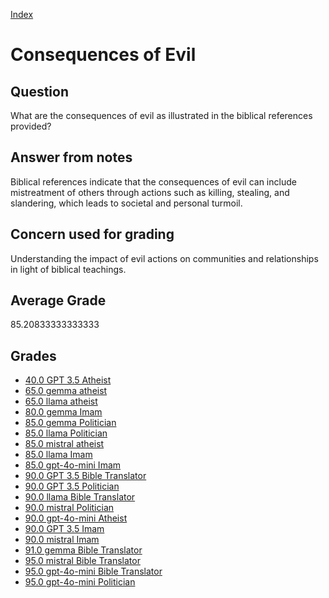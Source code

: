 
[Index](../../index.md)
# Consequences of Evil
## Question
What are the consequences of evil as illustrated in the biblical references provided?

## Answer from notes
Biblical references indicate that the consequences of evil can include mistreatment of others through actions such as killing, stealing, and slandering, which leads to societal and personal turmoil.

## Concern used for grading
Understanding the impact of evil actions on communities and relationships in light of biblical teachings.

## Average Grade
85.20833333333333

## Grades
 * [40.0 GPT 3.5 Atheist](../answers/GPT_3.5_Atheist/Consequences_of_Evil.md)
 * [65.0 gemma atheist](../answers/gemma_atheist/Consequences_of_Evil.md)
 * [65.0 llama atheist](../answers/llama_atheist/Consequences_of_Evil.md)
 * [80.0 gemma Imam](../answers/gemma_Imam/Consequences_of_Evil.md)
 * [85.0 gemma Politician](../answers/gemma_Politician/Consequences_of_Evil.md)
 * [85.0 llama Politician](../answers/llama_Politician/Consequences_of_Evil.md)
 * [85.0 mistral atheist](../answers/mistral_atheist/Consequences_of_Evil.md)
 * [85.0 llama Imam](../answers/llama_Imam/Consequences_of_Evil.md)
 * [85.0 gpt-4o-mini Imam](../answers/gpt-4o-mini_Imam/Consequences_of_Evil.md)
 * [90.0 GPT 3.5 Bible Translator](../answers/GPT_3.5_Bible_Translator/Consequences_of_Evil.md)
 * [90.0 GPT 3.5 Politician](../answers/GPT_3.5_Politician/Consequences_of_Evil.md)
 * [90.0 llama Bible Translator](../answers/llama_Bible_Translator/Consequences_of_Evil.md)
 * [90.0 mistral Politician](../answers/mistral_Politician/Consequences_of_Evil.md)
 * [90.0 gpt-4o-mini Atheist](../answers/gpt-4o-mini_Atheist/Consequences_of_Evil.md)
 * [90.0 GPT 3.5 Imam](../answers/GPT_3.5_Imam/Consequences_of_Evil.md)
 * [90.0 mistral Imam](../answers/mistral_Imam/Consequences_of_Evil.md)
 * [91.0 gemma Bible Translator](../answers/gemma_Bible_Translator/Consequences_of_Evil.md)
 * [95.0 mistral Bible Translator](../answers/mistral_Bible_Translator/Consequences_of_Evil.md)
 * [95.0 gpt-4o-mini Bible Translator](../answers/gpt-4o-mini_Bible_Translator/Consequences_of_Evil.md)
 * [95.0 gpt-4o-mini Politician](../answers/gpt-4o-mini_Politician/Consequences_of_Evil.md)
